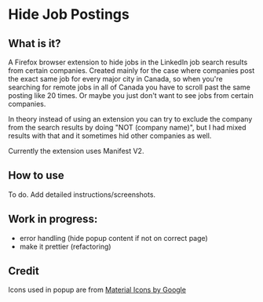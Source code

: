 # Hide Job Postings

## What is it?

A Firefox browser extension to hide jobs in the LinkedIn job search results from certain companies.
Created mainly for the case where companies post the exact same job for every major city in Canada, so when you're searching for remote jobs in all of Canada you have to scroll past the same posting like 20 times. Or maybe you just don't want to see jobs from certain companies.

In theory instead of using an extension you can try to exclude the company from the search results by doing "NOT (company name)", but I had mixed results with that and it sometimes hid other companies as well.

Currently the extension uses Manifest V2.

## How to use

To do. Add detailed instructions/screenshots.

## Work in progress:

- error handling (hide popup content if not on correct page)
- make it prettier (refactoring)

## Credit

Icons used in popup are from [Material Icons by Google](https://github.com/google/material-design-icons)
